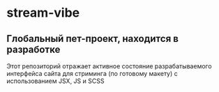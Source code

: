 # stream-vibe

## Глобальный пет-проект, находится в разработке

Этот репозиторий отражает активное состояние разрабатываемого интерфейса сайта для стриминга (по готовому макету) с использованием JSX, JS и SCSS
